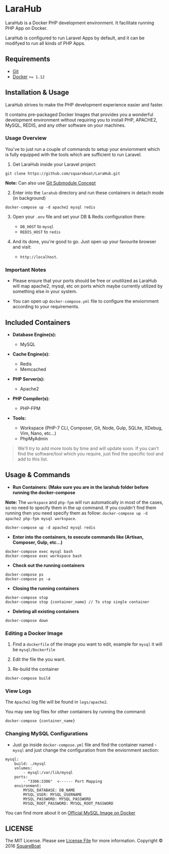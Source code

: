 # LaraHub
LaraHub is a Docker PHP development environment. It facilitate running PHP App on Docker.

LaraHub is configured to run Laravel Apps by default, and it can be modifyed to run all kinds of PHP Apps.

## Requirements
- [Git](https://git-scm.com/downloads)
- [Docker](https://www.docker.com/products/docker/) `>= 1.12`

## Installation & Usage
LaraHub strives to make the PHP development experience easier and faster.

It contains pre-packaged Docker Images that provides you a wonderful development environment without requiring you to install PHP, APACHE2, MySQL, REDIS, and any other software on your machines.

### Usage Overview
You've to just run a couple of commands to setup your enviornment which is fully equipped with the tools which are sufficient to run Laravel.

1. Get LaraHub inside your Laravel project: 

```
git clone https://github.com/squareboat/LaraHub.git
```

**Note:** Can also use [Git Submodule Concept](https://git-scm.com/book/en/v2/Git-Tools-Submodules)

2. Enter into the `larahub` directory and run these containers in detach mode (in background)

```
docker-compose up -d apache2 mysql redis
```

3. Open your `.env` file and set your DB & Redis configuration there:

	- `DB_HOST` to `mysql`
	- `REDIS_HOST` to `redis`

4. And its done, you're good to go. Just open up your favourite browser and visit:
	- `http://localhost`.

### Important Notes
- Please ensure that your ports should be free or unutilized as LaraHub will map apache2, mysql, etc on ports which maybe currently utilized by something else in your system.

- You can open up `docker-compose.yml` file to configure the enviornment according to your requirements.

## Included Containers
- **Database Engine(s):**
	- MySQL

- **Cache Engine(s):**
	- Redis
	- Memcached

- **PHP Server(s):**
	- Apache2

- **PHP Compiler(s):**
	- PHP-FPM

- **Tools:**
	- Workspace (PHP-7 CLI, Composer, Git, Node, Gulp, SQLite, XDebug, Vim, Nano, etc...)
	- PhpMyAdmin

> We'll try to add more tools by time and will update soon.
> If you can't find the software/tool which you require, just find the specific tool and add to this list.


## Usage & Commands
- **Run Containers: (Make sure you are in the larahub folder before running the docker-compose** 

**Note:** The `workspace` and `php-fpm` will run automatically in most of the cases, so no need to specify them in the up command. If you couldn't find them running then you need specify them as follow: `docker-compose up -d apache2 php-fpm mysql workspace`.

```
docker-compose up -d apache2 mysql redis
```

- **Enter into the containers, to execute commands like (Artisan, Composer, Gulp, etc...)**

```
docker-compose exec mysql bash
docker-compose exec workspace bash
```

- **Check out the running containers**

```
docker-compose ps
docker-compose ps -a
```

- **Closing the running containers**

```
docker-compose stop
docker-compose stop {container_name} // To stop single container
```

- **Deleting all existing containers**

```
docker-compose down
```

### Editing a Docker Image

1. Find a `dockerfile` of the image you want to edit, example for `mysql` it will be `mysql/Dockerfile`

2. Edit the file the you want.

3. Re-build the container

```
docker-compose build
```

### View Logs
The `Apache2` log file will be found in `logs/apache2`.

You may see log files for other containers by running the command:

```
docker-compose {container_name}
```

### Changing MySQL Configurations
- Just go inside `docker-compose.yml` file and find the container named - `mysql` and just change the configuration from the enviornment section:

```
mysql:
    build: ./mysql
    volumes:
        - mysql:/var/lib/mysql
    ports:
        - "3306:3306"  <------ Port Mapping
    environment:
        MYSQL_DATABASE: DB_NAME
        MYSQL_USER: MYSQL_USERNAME
        MYSQL_PASSWORD: MYSQL_PASSWORD
        MYSQL_ROOT_PASSWORD: MYSQL_ROOT_PASSWORD
```

You can find more about it on [Official MySQL Image on Docker](https://hub.docker.com/r/_/mysql)

## LICENSE
The MIT License. Please see [License File](LICENSE.md) for more information. Copyright © 2016 [SquareBoat](https://squareboat.com)
